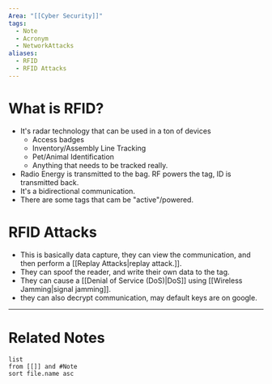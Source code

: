 ```yaml
---
Area: "[[Cyber Security]]"
tags:
  - Note
  - Acronym
  - NetworkAttacks
aliases:
  - RFID
  - RFID Attacks
---
```

# What is RFID?
- It's radar technology that can be used in a ton of devices
	- Access badges
	- Inventory/Assembly Line Tracking
	- Pet/Animal Identification
	- Anything that needs to be tracked really.
- Radio Energy is transmitted to the bag. RF powers the tag, ID is transmitted back.
- It's a bidirectional communication.
- There are some tags that cam be "active"/powered.

# RFID Attacks
- This is basically data capture, they can view the communication, and then perform a [[Replay Attacks|replay attack.]].
- They can spoof the reader, and write their own data to the tag.
- They can cause a [[Denial of Service (DoS)|DoS]] using [[Wireless Jamming|signal jamming]].
- they can also decrypt communication, may default keys are on google.


---
# Related Notes
```dataview
list
from [[]] and #Note 
sort file.name asc
```
